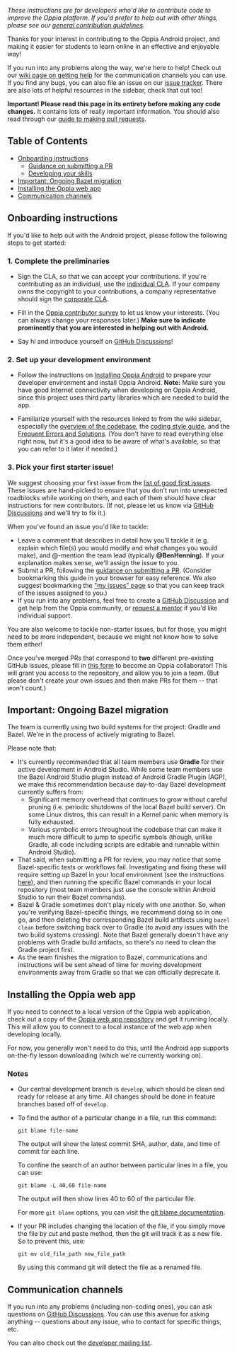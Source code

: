 _These instructions are for developers who'd like to contribute code to improve the Oppia platform. If you'd prefer to help out with other things, please see our [general contribution guidelines](https://github.com/oppia/oppia-android/wiki)._

Thanks for your interest in contributing to the Oppia Android project, and making it easier for students to learn online in an effective and enjoyable way!

If you run into any problems along the way, we're here to help! Check out our [wiki page on getting help](https://github.com/oppia/oppia-android/wiki/Get-Help) for the communication channels you can use. If you find any bugs, you can also file an issue on our [issue tracker](https://github.com/oppia/oppia-android/issues). There are also lots of helpful resources in the sidebar, check that out too!

**Important! Please read this page in its entirety before making any code changes.** It contains lots of really important information. You should also read through our [guide to making pull requests](https://github.com/oppia/oppia-android/wiki/Guidance-on-submitting-a-PR).

## Table of Contents

- [Onboarding instructions](#onboarding-instructions)
  - [Guidance on submitting a PR](https://github.com/oppia/oppia-android/wiki/Guidance-on-submitting-a-PR)
  - [Developing your skills](https://github.com/oppia/oppia-android/wiki/Developing-skills)
- [Important: Ongoing Bazel migration](#important-ongoing-bazel-migration)
- [Installing the Oppia web app](#installing-the-oppia-web-app)
- [Communication channels](#communication-channels)

## Onboarding instructions

If you'd like to help out with the Android project, please follow the following steps to get started:

### 1. Complete the preliminaries

- Sign the CLA, so that we can accept your contributions. If you're contributing as an individual, use the [individual CLA](https://goo.gl/forms/AttNH80OV0). If your company owns the copyright to your contributions, a company representative should sign the [corporate CLA](https://goo.gl/forms/xDq9gK3Zcv).

- Fill in the [Oppia contributor survey](https://goo.gl/forms/otv30JV3Ihv0dT3C3) to let us know your interests. (You can always change your responses later.) **Make sure to indicate prominently that you are interested in helping out with Android.**

- Say hi and introduce yourself on [GitHub Discussions](https://github.com/oppia/oppia-android/discussions/4788)!

### 2. Set up your development environment

- Follow the instructions on [Installing Oppia Android](https://github.com/oppia/oppia-android/wiki/Installing-Oppia-Android) to prepare your developer environment and install Oppia Android. **Note:** Make sure you have good Internet connectivity when developing on Oppia Android, since this project uses third party libraries which are needed to build the app.

- Familiarize yourself with the resources linked to from the wiki sidebar, especially the [overview of the codebase](https://github.com/oppia/oppia-android/wiki/Overview-of-the-Oppia-Android-codebase-and-architecture), the [coding style guide](https://github.com/oppia/oppia-android/wiki/Coding-style-guide), and the [Frequent Errors and Solutions](https://github.com/oppia/oppia-android/wiki/Frequent-Errors-and-Solutions). (You don't have to read everything else right now, but it's a good idea to be aware of what's available, so that you can refer to it later if needed.)


### 3. Pick your first starter issue!

We suggest choosing your first issue from the [list of good first issues](https://github.com/oppia/oppia-android/labels/good%20first%20issue). These issues are hand-picked to ensure that you don't run into unexpected roadblocks while working on them, and each of them should have clear instructions for new contributors. (If not, please let us know via [GitHub Discussions](https://github.com/oppia/oppia-android/discussions) and we'll try to fix it.)

When you've found an issue you'd like to tackle:

- Leave a comment that describes in detail how you'll tackle it (e.g. explain which file(s) you would modify and what changes you would make), and @-mention the team lead (typically **@BenHenning**). If your explanation makes sense, we'll assign the issue to you. 
- Submit a PR, following the [guidance on submitting a PR](https://github.com/oppia/oppia-android/wiki/Guidance-on-submitting-a-PR). (Consider bookmarking this guide in your browser for easy reference. We also suggest bookmarking the ["my issues" page](https://github.com/issues/assigned) so that you can keep track of the issues assigned to you.)
- If you run into any problems, feel free to create a [GitHub Discussion](https://github.com/oppia/oppia-android/discussions) and get help from the Oppia community, or [request a mentor](https://forms.gle/udsRP4WQgLcez9Zm8) if you'd like individual support.

You are also welcome to tackle non-starter issues, but for those, you might need to be more independent, because we might not know how to solve them either!

Once you've merged PRs that correspond to **two** different pre-existing GitHub issues, please fill in [this form](https://forms.gle/NxPjimCMqsSTNUgu5) to become an Oppia collaborator! This will grant you access to the repository, and allow you to join a team. (But please don't create your own issues and then make PRs for them -- that won't count.)



## Important: Ongoing Bazel migration

The team is currently using two build systems for the project: Gradle and Bazel. We're in the process of actively migrating to Bazel.

Please note that:
- It's currently recommended that all team members use **Gradle** for their active development in Android Studio. While some team members use the Bazel Android Studio plugin instead of Android Gradle Plugin (AGP), we make this recommendation because day-to-day Bazel development currently suffers from:
  - Significant memory overhead that continues to grow without careful pruning (i.e. periodic shutdowns of the local Bazel build server). On some Linux distros, this can result in a Kernel panic when memory is fully exhausted.
  - Various symbolic errors throughout the codebase that can make it much more difficult to jump to specific symbols (though, unlike Gradle, all code including scripts are editable and runnable within Android Studio).
- That said, when submitting a PR for review, you may notice that some Bazel-specific tests or workflows fail. Investigating and fixing these will require setting up Bazel in your local environment (see the instructions [here](https://github.com/oppia/oppia-android/wiki/Oppia-Bazel-Setup-Instructions)), and then running the specific Bazel commands in your local repository (most team members just use the console within Android Studio to run their Bazel commands).
- Bazel & Gradle sometimes don't play nicely with one another. So, when you're verifying Bazel-specific things, we recommend doing so in one go, and then deleting the corresponding Bazel build artifacts using ``bazel clean`` before switching back over to Gradle (to avoid any issues with the two build systems crossing). Note that Bazel generally doesn't have any problems with Gradle build artifacts, so there's no need to clean the Gradle project first.
- As the team finishes the migration to Bazel, communications and instructions will be sent ahead of time for moving development environments away from Gradle so that we can officially deprecate it.

## Installing the Oppia web app

If you need to connect to a local version of the Oppia web application, check out a copy of the [Oppia web app repository](https://github.com/oppia/oppia) and get it running locally. This will allow you to connect to a local instance of the web app when developing locally.

For now, you generally won't need to do this, until the Android app supports on-the-fly lesson downloading (which we're currently working on).


### Notes

* Our central development branch is `develop`, which should be clean and ready for release at any time. All changes should be done in feature branches based off of `develop`.

* To find the author of a particular change in a file, run this command:

  ```
  git blame file-name
  ```
  The output will show the latest commit SHA, author, date, and time of commit for each line.

  To confine the search of an author between particular lines in a file, you can use:

  ```
  git blame -L 40,60 file-name
  ```
  The output will then show lines 40 to 60 of the particular file.

  For more `git blame` options, you can visit the [git blame documentation](https://git-scm.com/docs/git-blame).

* If your PR includes changing the location of the file, if you simply move the file by cut and paste method, then the git will track it as a new file. So to prevent this, use:
  ```
  git mv old_file_path new_file_path
  ```
  By using this command git will detect the file as a renamed file.


## Communication channels

If you run into any problems (including non-coding ones), you can ask questions on [GitHub Discussions](https://github.com/oppia/oppia-android/discussions). You can use this avenue for asking anything -- questions about any issue, who to contact for specific things, etc.

You can also check out the [developer mailing list](https://groups.google.com/forum/?fromgroups#!forum/oppia-android-dev).